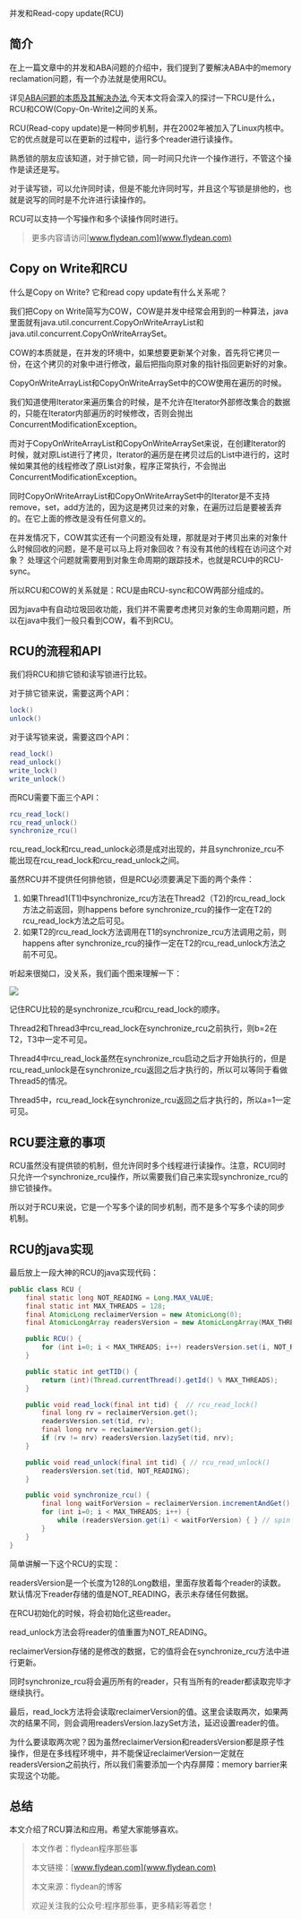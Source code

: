 并发和Read-copy update(RCU)

## 简介

在上一篇文章中的并发和ABA问题的介绍中，我们提到了要解决ABA中的memory reclamation问题，有一个办法就是使用RCU。

详见[ABA问题的本质及其解决办法](http://www.flydean.com/aba-cas-stamp/),今天本文将会深入的探讨一下RCU是什么，RCU和COW(Copy-On-Write)之间的关系。

RCU(Read-copy update)是一种同步机制，并在2002年被加入了Linux内核中。它的优点就是可以在更新的过程中，运行多个reader进行读操作。

熟悉锁的朋友应该知道，对于排它锁，同一时间只允许一个操作进行，不管这个操作是读还是写。

对于读写锁，可以允许同时读，但是不能允许同时写，并且这个写锁是排他的，也就是说写的同时是不允许进行读操作的。

RCU可以支持一个写操作和多个读操作同时进行。

> 更多内容请访问[www.flydean.com](www.flydean.com)

## Copy on Write和RCU

什么是Copy on Write? 它和read copy update有什么关系呢？

我们把Copy on Write简写为COW，COW是并发中经常会用到的一种算法，java里面就有java.util.concurrent.CopyOnWriteArrayList和java.util.concurrent.CopyOnWriteArraySet。

COW的本质就是，在并发的环境中，如果想要更新某个对象，首先将它拷贝一份，在这个拷贝的对象中进行修改，最后把指向原对象的指针指回更新好的对象。

CopyOnWriteArrayList和CopyOnWriteArraySet中的COW使用在遍历的时候。

我们知道使用Iterator来遍历集合的时候，是不允许在Iterator外部修改集合的数据的，只能在Iterator内部遍历的时候修改，否则会抛出ConcurrentModificationException。

而对于CopyOnWriteArrayList和CopyOnWriteArraySet来说，在创建Iterator的时候，就对原List进行了拷贝，Iterator的遍历是在拷贝过后的List中进行的，这时候如果其他的线程修改了原List对象，程序正常执行，不会抛出ConcurrentModificationException。

同时CopyOnWriteArrayList和CopyOnWriteArraySet中的Iterator是不支持remove，set，add方法的，因为这是拷贝过来的对象，在遍历过后是要被丢弃的。在它上面的修改是没有任何意义的。

在并发情况下，COW其实还有一个问题没有处理，那就是对于拷贝出来的对象什么时候回收的问题，是不是可以马上将对象回收？有没有其他的线程在访问这个对象？ 处理这个问题就需要用到对象生命周期的跟踪技术，也就是RCU中的RCU-sync。

所以RCU和COW的关系就是：RCU是由RCU-sync和COW两部分组成的。

因为java中有自动垃圾回收功能，我们并不需要考虑拷贝对象的生命周期问题，所以在java中我们一般只看到COW，看不到RCU。

## RCU的流程和API

我们将RCU和排它锁和读写锁进行比较。

对于排它锁来说，需要这两个API：

~~~java
lock()
unlock()
~~~

对于读写锁来说，需要这四个API：

~~~java
read_lock()
read_unlock()
write_lock()
write_unlock()
~~~

而RCU需要下面三个API：

~~~java
rcu_read_lock()
rcu_read_unlock()
synchronize_rcu()
~~~

rcu_read_lock和rcu_read_unlock必须是成对出现的，并且synchronize_rcu不能出现在rcu_read_lock和rcu_read_unlock之间。

虽然RCU并不提供任何排他锁，但是RCU必须要满足下面的两个条件：

1. 如果Thread1(T1)中synchronize_rcu方法在Thread2（T2)的rcu_read_lock方法之前返回，则happens before synchronize_rcu的操作一定在T2的rcu_read_lock方法之后可见。
2. 如果T2的rcu_read_lock方法调用在T1的synchronize_rcu方法调用之前，则happens after synchronize_rcu的操作一定在T2的rcu_read_unlock方法之前不可见。

听起来很拗口，没关系，我们画个图来理解一下：

![](https://img-blog.csdnimg.cn/20200512200058436.png?x-oss-process=image/watermark,type_ZmFuZ3poZW5naGVpdGk,shadow_0,text_aHR0cDovL3d3dy5mbHlkZWFuLmNvbQ==,size_22,color_8F8F8F,t_70)

记住RCU比较的是synchronize_rcu和rcu_read_lock的顺序。

Thread2和Thread3中rcu_read_lock在synchronize_rcu之前执行，则b=2在T2，T3中一定不可见。

Thread4中rcu_read_lock虽然在synchronize_rcu启动之后才开始执行的，但是rcu_read_unlock是在synchronize_rcu返回之后才执行的，所以可以等同于看做Thread5的情况。

Thread5中，rcu_read_lock在synchronize_rcu返回之后才执行的，所以a=1一定可见。

## RCU要注意的事项

RCU虽然没有提供锁的机制，但允许同时多个线程进行读操作。注意，RCU同时只允许一个synchronize_rcu操作，所以需要我们自己来实现synchronize_rcu的排它锁操作。

所以对于RCU来说，它是一个写多个读的同步机制，而不是多个写多个读的同步机制。

## RCU的java实现

最后放上一段大神的RCU的java实现代码：

~~~java
public class RCU {
    final static long NOT_READING = Long.MAX_VALUE;
    final static int MAX_THREADS = 128;
    final AtomicLong reclaimerVersion = new AtomicLong(0);
    final AtomicLongArray readersVersion = new AtomicLongArray(MAX_THREADS);

    public RCU() {
        for (int i=0; i < MAX_THREADS; i++) readersVersion.set(i, NOT_READING);
    }

    public static int getTID() {
        return (int)(Thread.currentThread().getId() % MAX_THREADS);
    }

    public void read_lock(final int tid) {  // rcu_read_lock()
        final long rv = reclaimerVersion.get();
        readersVersion.set(tid, rv);
        final long nrv = reclaimerVersion.get();
        if (rv != nrv) readersVersion.lazySet(tid, nrv);
    }

    public void read_unlock(final int tid) { // rcu_read_unlock()
        readersVersion.set(tid, NOT_READING);
    }

    public void synchronize_rcu() {
        final long waitForVersion = reclaimerVersion.incrementAndGet();
        for (int i=0; i < MAX_THREADS; i++) {
            while (readersVersion.get(i) < waitForVersion) { } // spin
        }
    }
}
~~~

简单讲解一下这个RCU的实现：

readersVersion是一个长度为128的Long数组，里面存放着每个reader的读数。默认情况下reader存储的值是NOT_READING，表示未存储任何数据。

在RCU初始化的时候，将会初始化这些reader。

read_unlock方法会将reader的值重置为NOT_READING。

reclaimerVersion存储的是修改的数据，它的值将会在synchronize_rcu方法中进行更新。

同时synchronize_rcu将会遍历所有的reader，只有当所有的reader都读取完毕才继续执行。

最后，read_lock方法将会读取reclaimerVersion的值。这里会读取两次，如果两次的结果不同，则会调用readersVersion.lazySet方法，延迟设置reader的值。

为什么要读取两次呢？因为虽然reclaimerVersion和readersVersion都是原子性操作，但是在多线程环境中，并不能保证reclaimerVersion一定就在readersVersion之前执行，所以我们需要添加一个内存屏障：memory barrier来实现这个功能。

## 总结

本文介绍了RCU算法和应用。希望大家能够喜欢。

> 本文作者：flydean程序那些事
> 
> 本文链接：[www.flydean.com](www.flydean.com)
> 
> 本文来源：flydean的博客
> 
> 欢迎关注我的公众号:程序那些事，更多精彩等着您！













